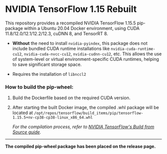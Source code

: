 # NVIDIA TensorFlow 1.15 Rebuilt

This repository provides a recompiled NVIDIA TensorFlow 1.15.5 pip-package within a Ubuntu 20.04 Docker environment, using CUDA 11.8/12.0/12.1/12.2/12.3, cuDNN 8, and TensorRT 8.

* **Without** the need to install `nvidia-pyindex`, this package does not include bundled CUDA runtime installations like `nvidia-cuda-runtime-cu12`, `nvidia-cuda-nvcc-cu12`, `nvidia-cudnn-cu12`, etc. This allows the use of system-level or virtual environment-specific CUDA runtimes, helping to save significant storage space.

* Requires the installation of `libnccl2`

### **How to build the pip-wheel:** 
1. Build the Dockerfile based on the required CUDA version.
2. After starting the built Docker image, the compiled .whl package will be located at `/opt/repos/tensorflow/build_items/pip/tensorflow-1.15.5+nv-cp38-cp38-linux_x86_64.whl`
    
    *For the compilation process, refer to [NVIDIA TensorFlow's Build from Source guide](https://github.com/NVIDIA/tensorflow?tab=readme-ov-file#build-from-source).*

-----

**The compiled pip-wheel package has been placed on the release page.**
